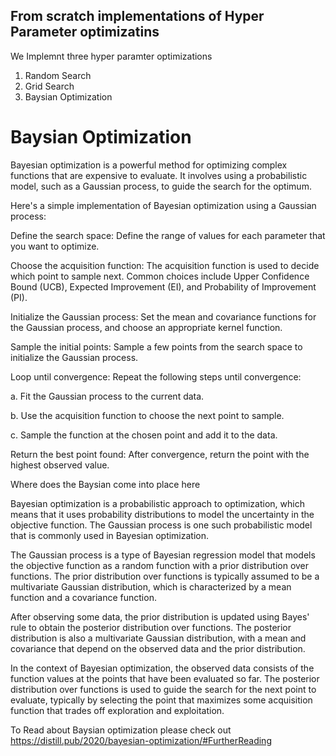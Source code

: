 ## From scratch implementations of Hyper Parameter optimizatins

We Implemnt three hyper paramter optimizations

1. Random Search
2. Grid Search
3. Baysian Optimization



# Baysian Optimization

Bayesian optimization is a powerful method for optimizing complex functions that are expensive to evaluate. It involves using a probabilistic model, such as a Gaussian process, to guide the search for the optimum.

Here's a simple implementation of Bayesian optimization using a Gaussian process:

Define the search space: Define the range of values for each parameter that you want to optimize.

Choose the acquisition function: The acquisition function is used to decide which point to sample next. Common choices include Upper Confidence Bound (UCB), Expected Improvement (EI), and Probability of Improvement (PI).

Initialize the Gaussian process: Set the mean and covariance functions for the Gaussian process, and choose an appropriate kernel function.

Sample the initial points: Sample a few points from the search space to initialize the Gaussian process.

Loop until convergence: Repeat the following steps until convergence:

a. Fit the Gaussian process to the current data.

b. Use the acquisition function to choose the next point to sample.

c. Sample the function at the chosen point and add it to the data.

Return the best point found: After convergence, return the point with the highest observed value.

Where does the Baysian come into place here

Bayesian optimization is a probabilistic approach to optimization, which means that it uses probability distributions to model the uncertainty in the objective function. The Gaussian process is one such probabilistic model that is commonly used in Bayesian optimization.

The Gaussian process is a type of Bayesian regression model that models the objective function as a random function with a prior distribution over functions. The prior distribution over functions is typically assumed to be a multivariate Gaussian distribution, which is characterized by a mean function and a covariance function.

After observing some data, the prior distribution is updated using Bayes' rule to obtain the posterior distribution over functions. The posterior distribution is also a multivariate Gaussian distribution, with a mean and covariance that depend on the observed data and the prior distribution.

In the context of Bayesian optimization, the observed data consists of the function values at the points that have been evaluated so far. The posterior distribution over functions is used to guide the search for the next point to evaluate, typically by selecting the point that maximizes some acquisition function that trades off exploration and exploitation.

To Read about Baysian optimization please check out
https://distill.pub/2020/bayesian-optimization/#FurtherReading